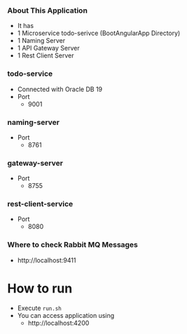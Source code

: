 ### About This Application
- It has 
 - 1 Microservice todo-serivce (BootAngularApp Directory)
 - 1 Naming Server
 - 1 API Gateway Server
 - 1 Rest Client Server

### todo-service
- Connected with Oracle DB 19
- Port
  - 9001


### naming-server
- Port
  - 8761

### gateway-server
- Port
  - 8755

### rest-client-service
- Port
  - 8080

### Where to check Rabbit MQ Messages
- http://localhost:9411

# How to run
- Execute ``` run.sh ``` 
- You can access application using 
  - http://localhost:4200